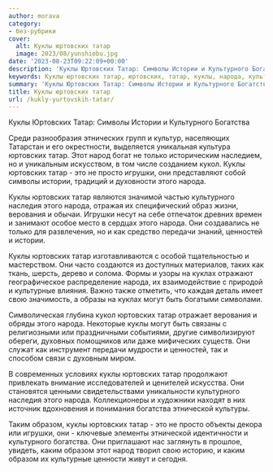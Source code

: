 ```yaml
---
author: morava
category:
- без-рубрики
cover:
  alt: Куклы юртовских татар
  image: 2023/08/yunshiebu.jpg
date: '2023-08-23T09:22:09+00:00'
description: 'Куклы Юртовских Татар: Символы Истории и Культурного Богатства Среди разнообразия этнических групп и культур, населяющих Татарстан и его окрестности,...'
keywords: Куклы юртовских татар, юртовских, татар, куклы, народа, культурного, истории, богатства, игрушки, образом, символы, народ, только, кукол, это, просто
summary: 'Куклы Юртовских Татар: Символы Истории и Культурного Богатства Среди разнообразия этнических групп и культур, населяющих Татарстан и его окрестности,...'
title: Куклы юртовских татар
url: /kukly-yurtovskih-tatar/
---
```


Куклы Юртовских Татар: Символы Истории и Культурного Богатства

Среди разнообразия этнических групп и культур, населяющих Татарстан и его окрестности, выделяется уникальная культура юртовских татар. Этот народ богат не только историческим наследием, но и уникальным искусством, в том числе созданием кукол. Куклы юртовских татар \- это не просто игрушки, они представляют собой символы истории, традиций и духовности этого народа.

Куклы юртовских татар являются значимой частью культурного наследия этого народа, отражая их специфический образ жизни, верования и обычаи. Игрушки несут на себе отпечаток древних времен и занимают особое место в сердцах этого народа. Они создавались не только для развлечения, но и как средство передачи знаний, ценностей и истории.

Куклы юртовских татар изготавливаются с особой тщательностью и мастерством. Они часто создаются из доступных материалов, таких как ткань, шерсть, дерево и солома. Формы и узоры на куклах отражают географическое распределение народа, их взаимодействие с природой и культурные влияния. Важно также отметить, что каждая деталь имеет свою значимость, а образы на куклах могут быть богатыми символами.

Символическая глубина кукол юртовских татар отражает верования и обряды этого народа. Некоторые куклы могут быть связаны с религиозными или праздничными событиями, другие символизируют обереги, духовных помощников или даже мифических существ. Они служат как инструмент передачи мудрости и ценностей, так и способом связи с духовным миром.

В современных условиях куклы юртовских татар продолжают привлекать внимание исследователей и ценителей искусства. Они становятся ценными свидетельствами уникальности культурного наследия этого народа. Коллекционеры и художники находят в них источник вдохновения и понимания богатства этнической культуры.

Таким образом, куклы юртовских татар \- это не просто объекты декора или игрушки, они \- ключевые элементы этнической идентичности и культурного богатства. Они приглашают нас заглянуть в прошлое, увидеть, каким образом этот народ творил свою историю, и каким образом их культурные ценности живут и сегодня.
